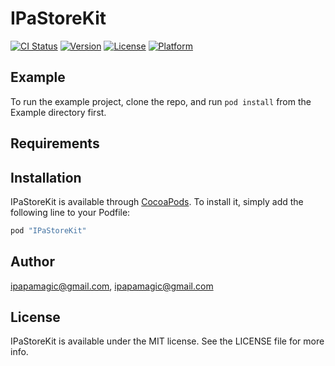 # IPaStoreKit

[![CI Status](http://img.shields.io/travis/ipapamagic@gmail.com/IPaStoreKit.svg?style=flat)](https://travis-ci.org/ipapamagic@gmail.com/IPaStoreKit)
[![Version](https://img.shields.io/cocoapods/v/IPaStoreKit.svg?style=flat)](http://cocoapods.org/pods/IPaStoreKit)
[![License](https://img.shields.io/cocoapods/l/IPaStoreKit.svg?style=flat)](http://cocoapods.org/pods/IPaStoreKit)
[![Platform](https://img.shields.io/cocoapods/p/IPaStoreKit.svg?style=flat)](http://cocoapods.org/pods/IPaStoreKit)

## Example

To run the example project, clone the repo, and run `pod install` from the Example directory first.

## Requirements

## Installation

IPaStoreKit is available through [CocoaPods](http://cocoapods.org). To install
it, simply add the following line to your Podfile:

```ruby
pod "IPaStoreKit"
```

## Author

ipapamagic@gmail.com, ipapamagic@gmail.com

## License

IPaStoreKit is available under the MIT license. See the LICENSE file for more info.
